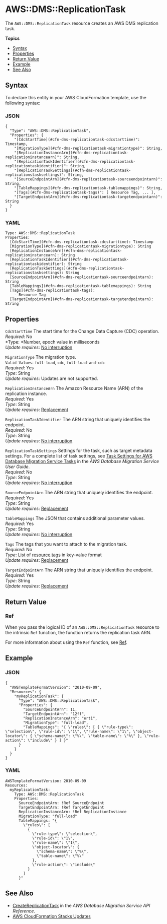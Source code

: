 # AWS::DMS::ReplicationTask<a name="aws-resource-dms-replicationtask"></a>

The `AWS::DMS::ReplicationTask` resource creates an AWS DMS replication task\.

**Topics**
+ [Syntax](#aws-resource-dms-replicationtask-syntax)
+ [Properties](#aws-resource-dms-replicationtask-prop)
+ [Return Value](#w4ab1c21c10c96c33c11)
+ [Example](#aws-resource-dms-replicationtask-example)
+ [See Also](#w4ab1c21c10c96c33c15)

## Syntax<a name="aws-resource-dms-replicationtask-syntax"></a>

To declare this entity in your AWS CloudFormation template, use the following syntax:

### JSON<a name="aws-resource-dms-replicationtask-syntax.json"></a>

```
{
  "Type": "AWS::DMS::ReplicationTask",
  "Properties": {
    "[CdcStartTime](#cfn-dms-replicationtask-cdcstarttime)": Timestamp,
    "[MigrationType](#cfn-dms-replicationtask-migrationtype)": String,
    "[ReplicationInstanceArn](#cfn-dms-replicationtask-replicationinstancearn)": String,
    "[ReplicationTaskIdentifier](#cfn-dms-replicationtask-replicationtaskidentifier)": String,
    "[ReplicationTaskSettings](#cfn-dms-replicationtask-replicationstasksettings)": String,
    "[SourceEndpointArn](#cfn-dms-replicationtask-sourceendpointarn)": String,
    "[TableMappings](#cfn-dms-replicationtask-tablemappings)": String,
    "[Tags](#cfn-dms-replicationtask-tags)": [ Resource Tag, ... ],
    "[TargetEndpointArn](#cfn-dms-replicationtask-targetendpointarn)": String
  }
}
```

### YAML<a name="aws-resource-dms-replicationtask-syntax.yaml"></a>

```
Type: AWS::DMS::ReplicationTask
Properties:
  [CdcStartTime](#cfn-dms-replicationtask-cdcstarttime): Timestamp
  [MigrationType](#cfn-dms-replicationtask-migrationtype): String
  [ReplicationInstanceArn](#cfn-dms-replicationtask-replicationinstancearn): String
  [ReplicationTaskIdentifier](#cfn-dms-replicationtask-replicationtaskidentifier): String
  [ReplicationTaskSettings](#cfn-dms-replicationtask-replicationstasksettings): String
  [SourceEndpointArn](#cfn-dms-replicationtask-sourceendpointarn): String
  [TableMappings](#cfn-dms-replicationtask-tablemappings): String
  [Tags](#cfn-dms-replicationtask-tags): 
    - Resource Tag
  [TargetEndpointArn](#cfn-dms-replicationtask-targetendpointarn): String
```

## Properties<a name="aws-resource-dms-replicationtask-prop"></a>

`CdcStartTime`  <a name="cfn-dms-replicationtask-cdcstarttime"></a>
The start time for the Change Data Capture \(CDC\) operation\.  
*Required*: No  
*Type: *Number, epoch value in milliseconds  
*Update requires*: [No interruption](using-cfn-updating-stacks-update-behaviors.md#update-no-interrupt)

`MigrationType`  <a name="cfn-dms-replicationtask-migrationtype"></a>
The migration type\.  
`Valid Values`: `full-load`, `cdc`, `full-load-and-cdc`  
*Required*: Yes  
*Type*: String  
*Update requires*: Updates are not supported\.

`ReplicationInstanceArn`  <a name="cfn-dms-replicationtask-replicationinstancearn"></a>
The Amazon Resource Name \(ARN\) of the replication instance\.  
*Required*: Yes  
*Type*: String  
*Update requires*: [Replacement](using-cfn-updating-stacks-update-behaviors.md#update-replacement)

`ReplicationTaskIdentifier`  <a name="cfn-dms-replicationtask-replicationtaskidentifier"></a>
The ARN string that uniquely identifies the endpoint\.  
*Required*: No  
*Type*: String  
*Update requires*: [No interruption](using-cfn-updating-stacks-update-behaviors.md#update-no-interrupt)

`ReplicationTaskSettings`  <a name="cfn-dms-replicationtask-replicationstasksettings"></a>
Settings for the task, such as target metadata settings\. For a complete list of task settings, see [Task Settings for AWS Database Migration Service Tasks](https://docs.aws.amazon.com/dms/latest/userguide/CHAP_Tasks.CustomizingTasks.TaskSettings.html) in the *AWS Database Migration Service User Guide*\.  
*Required*: No  
*Type*: String  
*Update requires*: [No interruption](using-cfn-updating-stacks-update-behaviors.md#update-no-interrupt) 

`SourceEndpointArn`  <a name="cfn-dms-replicationtask-sourceendpointarn"></a>
The ARN string that uniquely identifies the endpoint\.  
*Required*: Yes  
*Type*: String  
*Update requires*: [Replacement](using-cfn-updating-stacks-update-behaviors.md#update-replacement)

`TableMappings`  <a name="cfn-dms-replicationtask-tablemappings"></a>
The JSON that contains additional parameter values\.  
*Required*: Yes  
*Type*: String  
*Update requires*: [No interruption](using-cfn-updating-stacks-update-behaviors.md#update-no-interrupt)

`Tags`  <a name="cfn-dms-replicationtask-tags"></a>
The tags that you want to attach to the migration task\.  
*Required*: No  
*Type*: List of [resource tags](aws-properties-resource-tags.md) in key\-value format  
*Update requires*: [Replacement](using-cfn-updating-stacks-update-behaviors.md#update-replacement) 

`TargetEndpointArn`  <a name="cfn-dms-replicationtask-targetendpointarn"></a>
The ARN string that uniquely identifies the endpoint\.  
*Required*: Yes  
*Type*: String  
*Update requires*: [Replacement](using-cfn-updating-stacks-update-behaviors.md#update-replacement)

## Return Value<a name="w4ab1c21c10c96c33c11"></a>

### Ref<a name="w4ab1c21c10c96c33c11b2"></a>

When you pass the logical ID of an `AWS::DMS::ReplicationTask` resource to the intrinsic `Ref` function, the function returns the replication task ARN\.

For more information about using the `Ref` function, see [Ref](intrinsic-function-reference-ref.md)\.

## Example<a name="aws-resource-dms-replicationtask-example"></a>

### JSON<a name="aws-resource-dms-replicationtask-example.json"></a>

```
{
  "AWSTemplateFormatVersion": "2010-09-09",
  "Resources": {
    "myReplicationTask": {
      "Type": "AWS::DMS::ReplicationTask",
      "Properties": {
        "SourceEndpointArn": 11,
        "TargetEndpointArn": "12ff",
        "ReplicationInstanceArn": "ert1",
        "MigrationType": "full-load",
        "TableMappings": "{ \"rules\": [ { \"rule-type\": \"selection\", \"rule-id\": \"1\", \"rule-name\": \"1\", \"object-locator\": { \"schema-name\": \"%\", \"table-name\": \"%\" }, \"rule-action\": \"include\" } ] }"
      }
    }
  }
}
```

### YAML<a name="aws-resource-dms-replicationtask-example.yaml"></a>

```
AWSTemplateFormatVersion: 2010-09-09
Resources:
  myReplicationTask:
    Type: AWS::DMS::ReplicationTask
    Properties:
      SourceEndpointArn: !Ref SourceEndpoint
      TargetEndpointArn: !Ref TargetEndpoint
      ReplicationInstanceArn: !Ref ReplicationInstance
      MigrationType: "full-load"
      TableMappings: "{
        \"rules\": [
          {
            \"rule-type\": \"selection\",
            \"rule-id\": \"1\",
            \"rule-name\": \"1\",
            \"object-locator\": {
              \"schema-name\": \"%\",
              \"table-name\": \"%\"
            },
            \"rule-action\": \"include\"
          }
        ]
      }"
```

## See Also<a name="w4ab1c21c10c96c33c15"></a>
+ [CreateReplicationTask](http://docs.aws.amazon.com/dms/latest/APIReference/API_CreateReplicationTask.html) in the *AWS Database Migration Service API Reference*\.
+ [AWS CloudFormation Stacks Updates](using-cfn-updating-stacks.md)
